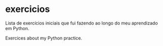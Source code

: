 # exercicios

Lista de exercícios iniciais que fui fazendo ao longo do meu aprendizado em Python.
<p>Exercices about my Python practice.</p>
